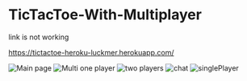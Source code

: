 ﻿# TicTacToe-With-Multiplayer
 link is not working 
 
 https://tictactoe-heroku-luckmer.herokuapp.com/
 
 

![Main page](https://i.imgur.com/Y7EeXWj.png)
![Multi one player ](https://imgur.com/ylrc1b0.png)
![two players](https://imgur.com/38huYV8.png)
![chat](https://imgur.com/cPdCHnE.png)
![singlePlayer](https://imgur.com/VEYBYih.png)
